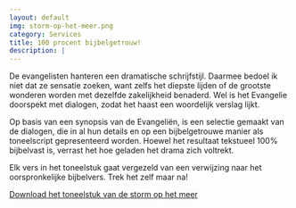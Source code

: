 ```yaml
---
layout: default
img: storm-op-het-meer.png
category: Services
title: 100 procent bijbelgetrouw!
description: |
---
```


De evangelisten hanteren een dramatische schrijfstijl. Daarmee bedoel ik niet dat ze sensatie zoeken, want zelfs het diepste lijden of de grootste wonderen worden met dezelfde zakelijkheid benaderd. Wel is het Evangelie doorspekt met dialogen, zodat het haast een woordelijk verslag lijkt.

Op basis van een synopsis van de Evangeliën, is een selectie gemaakt van de dialogen, die in al hun details en op een bijbelgetrouwe manier als toneelscript gepresenteerd worden. Hoewel het resultaat tekstueel 100% bijbelvast is, verrast het hoe geladen het drama zich voltrekt.

Elk vers in het toneelstuk gaat vergezeld van een verwijzing naar het oorspronkelijke bijbelvers. Trek het zelf maar na!

[Download het toneelstuk van de storm op het meer](http://gelovenleren.net/portfolio/storm-op-het-meer/) 

